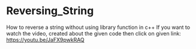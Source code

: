# Reversing_String
 How to reverse a string without using library function in c++
If you want to watch the video, created about the given code then click on given link:
https://youtu.be/JaFX9pwkRAQ
